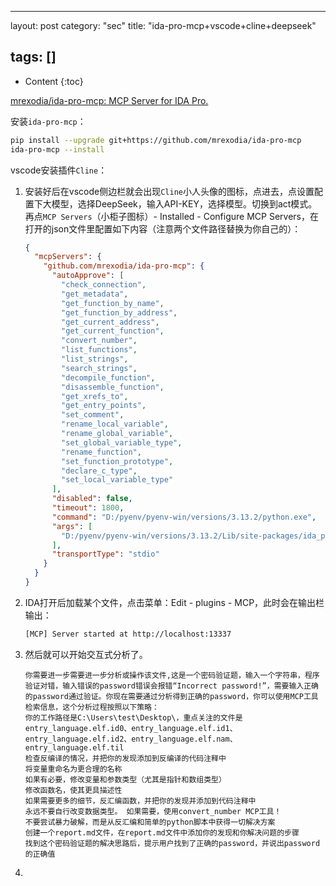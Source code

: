 ﻿---

layout:        post
category:    "sec"
title:        "ida-pro-mcp+vscode+cline+deepseek"

tags:        []
---

- Content
  {:toc}



[mrexodia/ida-pro-mcp: MCP Server for IDA Pro.](https://github.com/mrexodia/ida-pro-mcp)



安装`ida-pro-mcp`：

```bash
pip install --upgrade git+https://github.com/mrexodia/ida-pro-mcp
ida-pro-mcp --install
```



vscode安装插件`Cline`：

1. 安装好后在vscode侧边栏就会出现`Cline`小人头像的图标，点进去，点设置配置下大模型，选择DeepSeek，输入API-KEY，选择模型。切换到act模式。再点`MCP Servers`（小柜子图标）- Installed - Configure MCP Servers，在打开的json文件里配置如下内容（注意两个文件路径替换为你自己的）：
   
   ```json
   {
     "mcpServers": {
       "github.com/mrexodia/ida-pro-mcp": {
         "autoApprove": [
           "check_connection",
           "get_metadata",
           "get_function_by_name",
           "get_function_by_address",
           "get_current_address",
           "get_current_function",
           "convert_number",
           "list_functions",
           "list_strings",
           "search_strings",
           "decompile_function",
           "disassemble_function",
           "get_xrefs_to",
           "get_entry_points",
           "set_comment",
           "rename_local_variable",
           "rename_global_variable",
           "set_global_variable_type",
           "rename_function",
           "set_function_prototype",
           "declare_c_type",
           "set_local_variable_type"
         ],
         "disabled": false,
         "timeout": 1800,
         "command": "D:/pyenv/pyenv-win/versions/3.13.2/python.exe",
         "args": [
           "D:/pyenv/pyenv-win/versions/3.13.2/Lib/site-packages/ida_pro_mcp/server.py"
         ],
         "transportType": "stdio"
       }
     }
   }
   ```

2. IDA打开后加载某个文件，点击菜单：Edit - plugins - MCP，此时会在输出栏输出：
   
   ```bash
   [MCP] Server started at http://localhost:13337
   ```

3. 然后就可以开始交互式分析了。
   
   ```
   你需要进一步需要进一步分析或操作该文件,这是一个密码验证题，输入一个字符串，程序验证对错，输入错误的password错误会报错“Incorrect password!”，需要输入正确的password通过验证。你现在需要通过分析得到正确的password，你可以使用MCP工具检索信息，这个分析过程按照以下策略：
   你的工作路径是C:\Users\test\Desktop\，重点关注的文件是entry_language.elf.id0、entry_language.elf.id1、entry_language.elf.id2、entry_language.elf.nam、entry_language.elf.til
   检查反编译的情况，并把你的发现添加到反编译的代码注释中
   将变量重命名为更合理的名称
   如果有必要，修改变量和参数类型（尤其是指针和数组类型）
   修改函数名，使其更具描述性
   如果需要更多的细节，反汇编函数，并把你的发现并添加到代码注释中
   永远不要自行改变数据类型。 如果需要，使用convert_number MCP工具！
   不要尝试暴力破解，而是从反汇编和简单的python脚本中获得一切解决方案
   创建一个report.md文件，在report.md文件中添加你的发现和你解决问题的步骤
   找到这个密码验证题的解决思路后，提示用户找到了正确的password，并说出password的正确值
   ```

4. 


